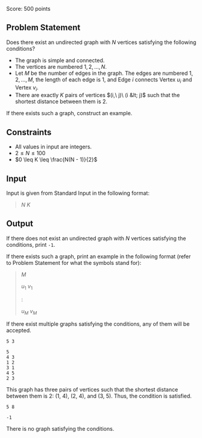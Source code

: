 Score: $500$ points

## Problem Statement

Does there exist an undirected graph with $N$ vertices satisfying the following conditions?

- The graph is simple and connected.
- The vertices are numbered $1, 2, ..., N$.
- Let $M$ be the number of edges in the graph. The edges are numbered $1, 2, ..., M$, the length of each edge is $1$, and Edge $i$ connects Vertex $u_i$ and Vertex $v_i$.
- There are exactly $K$ pairs of vertices $(i,\ j)\ (i &lt; j)$ such that the shortest distance between them is $2$.

If there exists such a graph, construct an example.

## Constraints

- All values in input are integers.
- $2 \leq N \leq 100$
- $0 \leq K \leq \frac{N(N - 1)}{2}$

## Input

Input is given from Standard Input in the following format:

> $N$ $K$

## Output

If there does not exist an undirected graph with $N$ vertices satisfying the conditions, print `-1`.

If there exists such a graph, print an example in the following format (refer to Problem Statement for what the symbols stand for):

> $M$
> 
> $u_1$ $v_1$
> 
> $:$
> 
> $u_M$ $v_M$

If there exist multiple graphs satisfying the conditions, any of them will be accepted.

```input1
5 3
```

```output1
5
4 3
1 2
3 1
4 5
2 3
```

This graph has three pairs of vertices such that the shortest distance between them is $2$: $(1,\ 4)$, $(2,\ 4)$, and $(3,\ 5)$. Thus, the condition is satisfied.

```input2
5 8
```

```output2
-1
```

There is no graph satisfying the conditions.